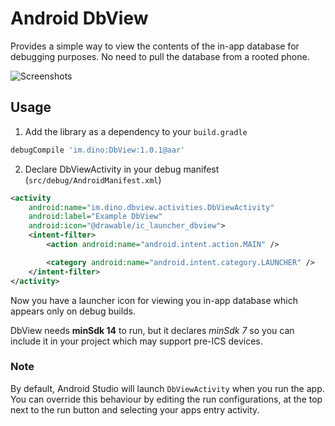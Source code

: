 # Android DbView

Provides a simple way to view the contents of the in-app database for debugging purposes. No need to pull the database from a rooted phone.

![Screenshots](https://raw.github.com/reisub/dbview/master/screenshots.png)

## Usage

1. Add the library as a dependency to your ```build.gradle```

```groovy
debugCompile 'im.dino:DbView:1.0.1@aar'
```

2. Declare DbViewActivity in your debug manifest (`src/debug/AndroidManifest.xml`)

```xml
<activity
    android:name="im.dino.dbview.activities.DbViewActivity"
    android:label="Example DbView"
    android:icon="@drawable/ic_launcher_dbview">
    <intent-filter>
        <action android:name="android.intent.action.MAIN" />

        <category android:name="android.intent.category.LAUNCHER" />
    </intent-filter>
</activity>
```

Now you have a launcher icon for viewing you in-app database which appears only on debug builds.

DbView needs **minSdk 14** to run, but it declares *minSdk 7* so you can include it in your project which may support pre-ICS devices.

### Note

By default, Android Studio will launch ```DbViewActivity``` when you run the app.
You can override this behaviour by editing the run configurations, at the top next to the run button and selecting your apps entry activity.

